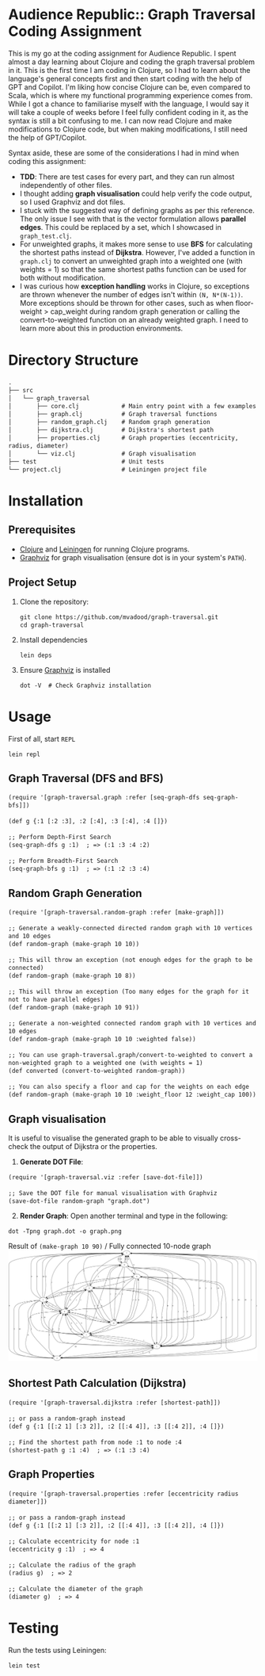 # Audience Republic:: Graph Traversal Coding Assignment
This is my go at the coding assignment for Audience Republic. I spent almost a day learning about Clojure and coding the graph traversal problem in it. This is the first time I am coding in Clojure, so I had to learn about the language's general concepts first and then start coding with the help of GPT and Copilot. I'm liking how concise Clojure can be, even compared to Scala, which is where my functional programming experience comes from. While I got a chance to familiarise myself with the language, I would say it will take a couple of weeks before I feel fully confident coding in it, as the syntax is still a bit confusing to me. I can now read Clojure and make modifications to Clojure code, but when making modifications, I still need the help of GPT/Copilot.

Syntax aside, these are some of the considerations I had in mind when coding this assignment:

* **TDD**: There are test cases for every part, and they can run almost independently of other files.
* I thought adding **graph visualisation** could help verify the code output, so I used Graphviz and dot files.
* I stuck with the suggested way of defining graphs as per this reference. The only issue I see with that is the vector formulation allows **parallel edges**. This could be replaced by a set, which I showcased in `graph_test.clj`.
* For unweighted graphs, it makes more sense to use **BFS** for calculating the shortest paths instead of **Dijkstra**. However, I've added a function in `graph.clj` to convert an unweighted graph into a weighted one (with weights = 1) so that the same shortest paths function can be used for both without modification.
* I was curious how **exception handling** works in Clojure, so exceptions are thrown whenever the number of edges isn't within `(N, N*(N-1))`. More exceptions should be thrown for other cases, such as when floor-weight > cap_weight during random graph generation or calling the convert-to-weighted function on an already weighted graph. I need to learn more about this in production environments.
 

# Directory Structure

```
.
├── src
│   └── graph_traversal
│       ├── core.clj            # Main entry point with a few examples
│       ├── graph.clj           # Graph traversal functions
│       ├── random_graph.clj    # Random graph generation
│       ├── dijkstra.clj        # Dijkstra's shortest path
│       ├── properties.clj      # Graph properties (eccentricity, radius, diameter)
│       └── viz.clj             # Graph visualisation
├── test                        # Unit tests
└── project.clj                 # Leiningen project file

```

# Installation
## Prerequisites

* [Clojure](https://clojure.org/) and [Leiningen](https://leiningen.org/) for running Clojure programs.
* [Graphviz](https://graphviz.org/) for graph visualisation (ensure dot is in your system's `PATH`).

## Project Setup
1. Clone the repository:
   ```
   git clone https://github.com/mvadood/graph-traversal.git
   cd graph-traversal
   ```
2. Install dependencies
   ```
   lein deps
   ```
3. Ensure [Graphviz](https://graphviz.org/) is installed
   ```
   dot -V  # Check Graphviz installation
   ```

# Usage
First of all, start `REPL`
```
lein repl
```

## Graph Traversal (DFS and BFS)
```
(require '[graph-traversal.graph :refer [seq-graph-dfs seq-graph-bfs]])

(def g {:1 [:2 :3], :2 [:4], :3 [:4], :4 []})

;; Perform Depth-First Search
(seq-graph-dfs g :1)  ; => (:1 :3 :4 :2)

;; Perform Breadth-First Search
(seq-graph-bfs g :1)  ; => (:1 :2 :3 :4)

```

## Random Graph Generation
```
(require '[graph-traversal.random-graph :refer [make-graph]])

;; Generate a weakly-connected directed random graph with 10 vertices and 10 edges
(def random-graph (make-graph 10 10))

;; This will throw an exception (not enough edges for the graph to be connected)
(def random-graph (make-graph 10 8))

;; This will throw an exception (Too many edges for the graph for it not to have parallel edges)
(def random-graph (make-graph 10 91))

;; Generate a non-weighted connected random graph with 10 vertices and 10 edges
(def random-graph (make-graph 10 10 :weighted false))

;; You can use graph-traversal.graph/convert-to-weighted to convert a non-weighted graph to a weighted one (with weights = 1)
(def converted (convert-to-weighted random-graph))

;; You can also specify a floor and cap for the weights on each edge
(def random-graph (make-graph 10 10 :weight_floor 12 :weight_cap 100))

```

## Graph visualisation
It is useful to visualise the generated graph to be able to visually cross-check the output of Dijkstra or the properties.

1. **Generate DOT File**:

```
(require '[graph-traversal.viz :refer [save-dot-file]])

;; Save the DOT file for manual visualisation with Graphviz
(save-dot-file random-graph "graph.dot")

```
2. **Render Graph**: Open another terminal and type in the following:

```
dot -Tpng graph.dot -o graph.png
```

Result of `(make-graph 10 90)` / Fully connected 10-node graph
![Fully connected 10-node graph](example_graph.png)

## Shortest Path Calculation (Dijkstra)
```
(require '[graph-traversal.dijkstra :refer [shortest-path]])

;; or pass a random-graph instead
(def g {:1 [[:2 1] [:3 2]], :2 [[:4 4]], :3 [[:4 2]], :4 []})

;; Find the shortest path from node :1 to node :4
(shortest-path g :1 :4)  ; => (:1 :3 :4)
```
## Graph Properties
```
(require '[graph-traversal.properties :refer [eccentricity radius diameter]])

;; or pass a random-graph instead
(def g {:1 [[:2 1] [:3 2]], :2 [[:4 4]], :3 [[:4 2]], :4 []})

;; Calculate eccentricity for node :1
(eccentricity g :1)  ; => 4

;; Calculate the radius of the graph
(radius g)  ; => 2

;; Calculate the diameter of the graph
(diameter g)  ; => 4
```

# Testing
Run the tests using Leiningen:
```
lein test
```